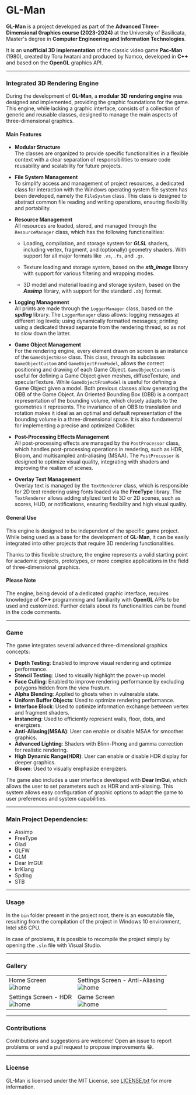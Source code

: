 # GL-Man

**GL-Man** is a project developed as part of the **Advanced Three-Dimensional Graphics course (2023-2024)** at the University of Basilicata, Master's degree in **Computer Engineering and Information Technologies**.

It is an **unofficial 3D implementation** of the classic video game **Pac-Man** (1980), created by Toru Iwatani and produced by Namco, developed in **C++** and based on the **OpenGL** graphics API.

---

### **Integrated 3D Rendering Engine**

During the development of **GL-Man**, a **modular 3D rendering engine** was designed and implemented, providing the graphic foundations for the game. This engine, while lacking a graphic interface, consists of a collection of generic and reusable classes, designed to manage the main aspects of three-dimensional graphics.

#### **Main Features**

- **Modular Structure**<br />
  The classes are organized to provide specific functionalities in a flexible context with a clear separation of responsibilities to ensure code reusability and scalability for future projects. 
  <br />

- **File System Management**<br />
  To simplify access and management of project resources, a dedicated class for interaction with the Windows operating system file system has been developed, namely the `FileSystem` class. 
  This class is designed to abstract common file reading and writing operations, ensuring flexibility and portability.
  <br />

- **Resource Management**<br />
  All resources are loaded, stored, and managed through the `ResourceManager` class, which has the following functionalities:

  - Loading, compilation, and storage system for ***GLSL*** shaders, including vertex, fragment, and (optionally) geometry shaders. With support for all major formats like `.vs`, `.fs`, and `.gs`.
  
  - Texture loading and storage system, based on the ***stb_image*** library with support for various filtering and wrapping modes.
  
  - 3D model and material loading and storage system, based on the ***Assimp*** library, with support for the standard `.obj` format.
  

- **Logging Management**<br />
  All prints are made through the `LoggerManager` class, based on the ***spdlog*** library. The `LoggerManager` class allows: logging messages at different log levels; using dynamically formatted messages; printing using a dedicated thread separate from the rendering thread, so as not to slow down the latter.
  <br />

- **Game Object Management**<br />
  For the rendering engine, every element drawn on screen is an instance of the `GameObjectBase` class. 
  This class, through its subclasses `GameObjectCustom` and `GameObjectFromModel`, allows the correct positioning and drawing of each Game Object. 
  `GameObjectCustom` is useful for defining a Game Object given meshes, diffuseTexture, and specularTexture. While `GameObjectFromModel` is useful for defining a Game Object given a model. 
  Both previous classes allow generating the OBB of the Game Object. An Oriented Bounding Box (OBB) is a compact representation of the bounding volume, which closely adapts to the geometries it represents. The invariance of an OBB to translation and rotation makes it ideal as an optimal and default representation of the bounding volume in a three-dimensional space. It is also fundamental for implementing a precise and optimized Collider.
  <br />

- **Post-Processing Effects Management**<br />
  All post-processing effects are managed by the `PostProcessor` class, which handles post-processing operations in rendering, such as HDR, Bloom, and multisampled anti-aliasing (MSAA). 
  The `PostProcessor` is designed to optimize visual quality, integrating with shaders and improving the realism of scenes.
  <br />

- **Overlay Text Management**<br />
  Overlay text is managed by the `TextRenderer` class, which is responsible for 2D text rendering using fonts loaded via the **FreeType** library. 
  The `TextRenderer` allows adding stylized text to 3D or 2D scenes, such as scores, HUD, or notifications, ensuring flexibility and high visual quality.
  <br />

#### **General Use**

This engine is designed to be independent of the specific game project. While being used as a base for the development of **GL-Man**, it can be easily integrated into other projects that require 3D rendering functionalities.

Thanks to this flexible structure, the engine represents a valid starting point for academic projects, prototypes, or more complex applications in the field of three-dimensional graphics.

#### **Please Note**

The engine, being devoid of a dedicated graphic interface, requires knowledge of **C++** programming and familiarity with **OpenGL** APIs to be used and customized. Further details about its functionalities can be found in the code comments.

---

### **Game**

The game integrates several advanced three-dimensional graphics concepts:

- **Depth Testing**: Enabled to improve visual rendering and optimize performance.
- **Stencil Testing**: Used to visually highlight the power-up model.
- **Face Culling**: Enabled to improve rendering performance by excluding polygons hidden from the view frustum.
- **Alpha Blending**: Applied to ghosts when in vulnerable state.
- **Uniform Buffer Objects**: Used to optimize rendering performance.
- **Interface Block**: Used to optimize information exchange between vertex and fragment shaders.
- **Instancing**: Used to efficiently represent walls, floor, dots, and energizers.
- **Anti-Aliasing(MSAA)**: User can enable or disable MSAA for smoother graphics.
- **Advanced Lighting**: Shaders with Blinn-Phong and gamma correction for realistic rendering.
- **High Dynamic Range(HDR)**: User can enable or disable HDR display for deeper graphics.
- **Bloom**: Used to visually emphasize energizers.

The game also includes a user interface developed with **Dear ImGui**, which allows the user to set parameters such as HDR and anti-aliasing. 
This system allows easy configuration of graphic options to adapt the game to user preferences and system capabilities.

---

### Main Project Dependencies:

- Assimp
- FreeType
- Glad
- GLFW
- GLM
- Dear ImGUI
- IrrKlang
- Spdlog
- STB

---

### **Usage**

In the `bin` folder present in the project root, there is an executable file, resulting from the compilation of the project in Windows 10 environment, Intel x86 CPU.

In case of problems, it is possible to recompile the project simply by opening the `.sln` file with Visual Studio.

---

### **Gallery**

|  |  |
|--|--|
| Home Screen <BR>![home](./res/screenshots/screenshot_home.png) | Settings Screen - Anti-Aliasing <BR>![home](./res/screenshots/screenshot_settings_anti-aliasing.png) |
|Settings Screen - HDR <BR>![home](./res/screenshots/screenshot_settings_hdr.png) | Game Screen <BR>![home](./res/screenshots/screenshot_game.png) |

---

### **Contributions**

Contributions and suggestions are welcome! Open an issue to report problems or send a pull request to propose improvements 😁.

---

### **License**

GL-Man is licensed under the MIT License, see [LICENSE.txt](./LICENSE.txt) for more information.
